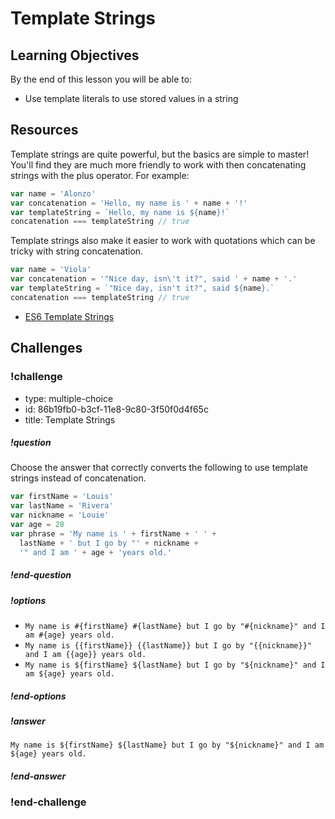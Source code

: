 # Template Strings

## Learning Objectives

By the end of this lesson you will be able to:

* Use template literals to use stored values in a string

## Resources

Template strings are quite powerful, but the basics are simple to master! You'll find they are much more friendly to work with then concatenating strings with the plus operator. For example:

```js
var name = 'Alonzo'
var concatenation = 'Hello, my name is ' + name + '!'
var templateString = `Hello, my name is ${name}!`
concatenation === templateString // true
```

Template strings also make it easier to work with quotations which can be tricky with string concatenation.

```js
var name = 'Viola'
var concatenation = '"Nice day, isn\'t it?", said ' + name + '.'
var templateString = `"Nice day, isn't it?", said ${name}.`
concatenation === templateString // true
```

* [ES6 Template Strings](https://developers.google.com/web/updates/2015/01/ES6-Template-Strings)

## Challenges

<!-- Question -->

### !challenge

* type: multiple-choice
* id: 86b19fb0-b3cf-11e8-9c80-3f50f0d4f65c
* title: Template Strings

##### !question

Choose the answer that correctly converts the following to use template strings instead of concatenation.

```js
var firstName = 'Louis'
var lastName = 'Rivera'
var nickname = 'Louie'
var age = 28
var phrase = 'My name is ' + firstName + ' ' +
  lastName + ' but I go by "' + nickname +
  '" and I am ' + age + 'years old.'
```

##### !end-question

##### !options

* `My name is #{firstName} #{lastName} but I go by "#{nickname}" and I am #{age} years old.`
* `My name is {{firstName}} {{lastName}} but I go by "{{nickname}}" and I am {{age}} years old.`
* `My name is ${firstName} ${lastName} but I go by "${nickname}" and I am ${age} years old.`

##### !end-options

##### !answer

`My name is ${firstName} ${lastName} but I go by "${nickname}" and I am ${age} years old.`

##### !end-answer

### !end-challenge
